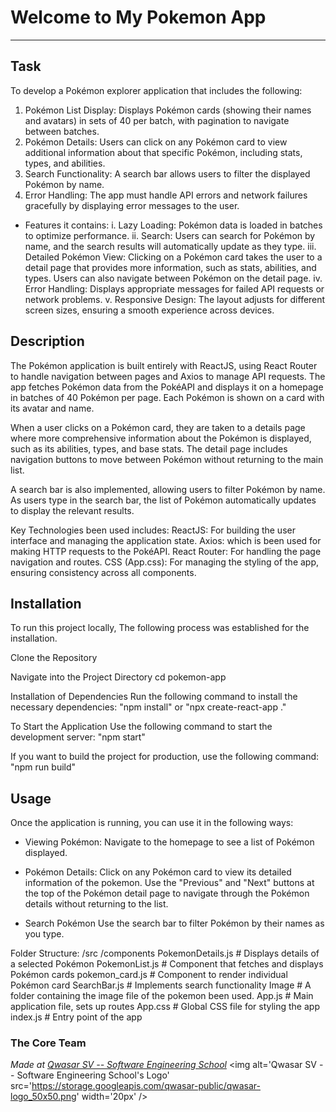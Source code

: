 # Welcome to My Pokemon App
***

## Task
To develop a Pokémon explorer application that includes the following:
 1. Pokémon List Display: Displays Pokémon cards (showing their names and avatars) in sets of 40 per batch, with pagination to navigate between batches.
 2. Pokémon Details: Users can click on any Pokémon card to view additional information about that specific Pokémon, including stats, types, and abilities.
 3. Search Functionality: A search bar allows users to filter the displayed Pokémon by name.
 4. Error Handling: The app must handle API errors and network failures gracefully by displaying error messages to the user.

 - Features it contains:
 i. Lazy Loading: Pokémon data is loaded in batches to optimize performance.
 ii. Search: Users can search for Pokémon by name, and the search results will automatically update as they type.
 iii. Detailed Pokémon View: Clicking on a Pokémon card takes the user to a detail page that provides more information, such as stats, abilities, and types. Users can also navigate between Pokémon on the detail page.
 iv. Error Handling: Displays appropriate messages for failed API requests or network problems.
 v. Responsive Design: The layout adjusts for different screen sizes, ensuring a smooth experience across devices.

## Description
The Pokémon application is built entirely with ReactJS, using React Router to handle navigation between pages and Axios to manage API requests. The app fetches Pokémon data from the PokéAPI and displays it on a homepage in batches of 40 Pokémon per page. Each Pokémon is shown on a card with its avatar and name.

When a user clicks on a Pokémon card, they are taken to a details page where more comprehensive information about the Pokémon is displayed, such as its abilities, types, and base stats. The detail page includes navigation buttons to move between Pokémon without returning to the main list.

A search bar is also implemented, allowing users to filter Pokémon by name. As users type in the search bar, the list of Pokémon automatically updates to display the relevant results.

Key Technologies  been used includes:
ReactJS: For building the user interface and managing  the application state.
Axios: which is been used for making HTTP requests to the PokéAPI.
React Router: For handling the page navigation and routes.
CSS (App.css): For managing the styling of the app, ensuring consistency across all components.

## Installation
To run this project locally, The following process was established for the installation.

Clone the Repository

Navigate into the Project Directory
cd pokemon-app

Installation of Dependencies Run the following command to install the necessary dependencies:
"npm install" or "npx create-react-app ."

To Start the Application Use the following command to start the development server:
"npm start"

If you want to build the project for production, use the following command:
"npm run build"

## Usage
Once the application is running, you can use it in the following ways:

 - Viewing Pokémon:
Navigate to the homepage to see a list of Pokémon displayed.

 - Pokémon Details:
Click on any Pokémon card to view its detailed information of the pokemon.
Use the "Previous" and "Next" buttons at the top of the Pokémon detail page to navigate through the Pokémon details without returning to the list.

 - Search Pokémon
Use the search bar to filter Pokémon by their names as you type.


Folder Structure:
  /src
  /components
    PokemonDetails.js       # Displays details of a selected Pokémon
    PokemonList.js          # Component that fetches and displays Pokémon cards
    pokemon_card.js         # Component to render individual Pokémon card
    SearchBar.js            # Implements search functionality
  Image                     # A folder containing the image file of the pokemon been used.
  App.js                    # Main application file, sets up routes
  App.css                   # Global CSS file for styling the app
  index.js                  # Entry point of the app



### The Core Team


<span><i>Made at <a href='https://qwasar.io'>Qwasar SV -- Software Engineering School</a></i></span>
<span><img alt='Qwasar SV -- Software Engineering School's Logo' src='https://storage.googleapis.com/qwasar-public/qwasar-logo_50x50.png' width='20px' /></span>
